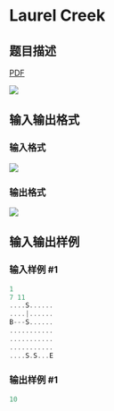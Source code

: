 # Laurel Creek

## 题目描述

[problemUrl]: https://uva.onlinejudge.org/index.php?option=com_onlinejudge&Itemid=8&category=27&page=show_problem&problem=2496

[PDF](https://uva.onlinejudge.org/external/115/p11501.pdf)

![](https://cdn.luogu.com.cn/upload/vjudge_pic/UVA11501/fb64f3ae9d30fee8edb50247d183e78469f90e8f.png)

## 输入输出格式

### 输入格式

![](https://cdn.luogu.com.cn/upload/vjudge_pic/UVA11501/5ea1b49dd40b2085769b3198b57cd6fbb5017fa8.png)

### 输出格式

![](https://cdn.luogu.com.cn/upload/vjudge_pic/UVA11501/17c13f07d0c27e0d2a5495ed364645f8338e415f.png)

## 输入输出样例

### 输入样例 #1

```cpp
1
7 11
....S......
....|......
B---S......
...........
...........
...........
....S.S...E
```


### 输出样例 #1

```cpp
10
```


